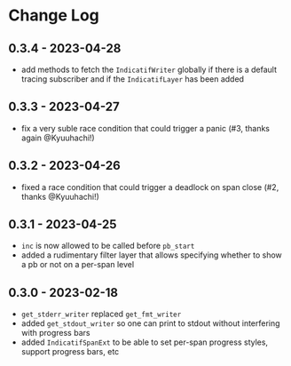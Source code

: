 # Change Log

## 0.3.4 - 2023-04-28
* add methods to fetch the `IndicatifWriter` globally if there is a default tracing subscriber and if the `IndicatifLayer` has been added

## 0.3.3 - 2023-04-27
* fix a very suble race condition that could trigger a panic (#3, thanks again @Kyuuhachi!)

## 0.3.2 - 2023-04-26
* fixed a race condition that could trigger a deadlock on span close (#2, thanks @Kyuuhachi!)

## 0.3.1 - 2023-04-25
* `inc` is now allowed to be called before `pb_start`
* added a rudimentary filter layer that allows specifying whether to show a pb or not on a per-span level

## 0.3.0 - 2023-02-18
* `get_stderr_writer` replaced `get_fmt_writer`
* added `get_stdout_writer` so one can print to stdout without interfering with progress bars
* added `IndicatifSpanExt` to be able to set per-span progress styles, support progress bars, etc
